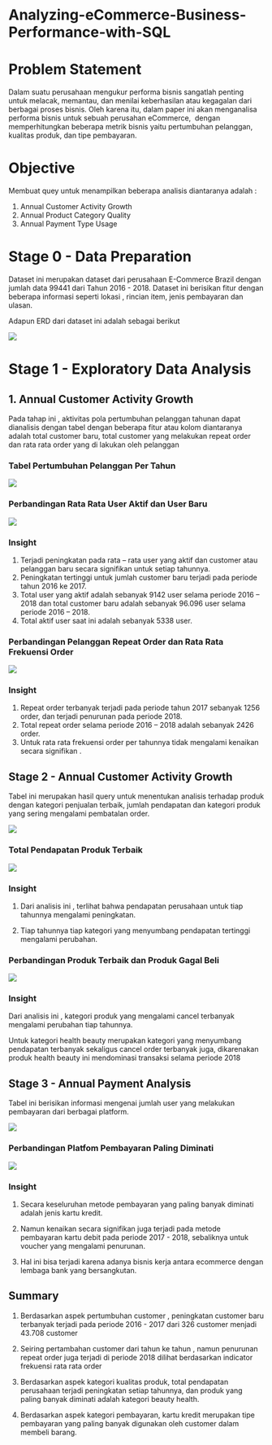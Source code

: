 # Analyzing-eCommerce-Business-Performance-with-SQL

# Problem Statement #

Dalam suatu perusahaan mengukur performa bisnis sangatlah penting untuk melacak, memantau, dan menilai keberhasilan atau kegagalan dari berbagai proses bisnis. Oleh karena itu, dalam paper ini akan menganalisa performa bisnis untuk sebuah perusahan eCommerce,  dengan memperhitungkan beberapa metrik bisnis yaitu pertumbuhan pelanggan, kualitas produk, dan tipe pembayaran.

# Objective #

Membuat quey untuk menampilkan beberapa analisis diantaranya adalah : 

1. Annual Customer Activity Growth
2. Annual Product Category Quality
3. Annual Payment Type Usage

# Stage 0 - Data Preparation #

Dataset ini merupakan dataset dari perusahaan E-Commerce Brazil dengan jumlah data 99441 dari Tahun 2016 - 2018. Dataset ini berisikan fitur dengan beberapa informasi seperti lokasi , rincian item, jenis pembayaran dan ulasan.

Adapun ERD dari dataset ini adalah sebagai berikut 

<img src="Stage 0/ERD Picture.PNG" />

# Stage 1 - Exploratory Data Analysis #

## 1. Annual Customer Activity Growth ##

Pada tahap ini , aktivitas pola pertumbuhan pelanggan tahunan dapat dianalisis dengan tabel dengan beberapa fitur atau kolom diantaranya adalah total customer baru, total customer yang melakukan repeat order dan rata rata order yang di lakukan oleh pelanggan

### Tabel Pertumbuhan Pelanggan Per Tahun ###

<img src="Stage 1/Table Annual Growth Customer Activity.PNG" />

### Perbandingan Rata Rata User Aktif dan User Baru  ###

<img src="Stage 1/Average Active User vs New Customer.PNG" />

### Insight ###

1. Terjadi peningkatan pada rata – rata user yang aktif  dan customer atau pelanggan baru secara signifikan untuk setiap tahunnya.
2. Peningkatan tertinggi untuk jumlah customer baru terjadi pada periode tahun 2016 ke 2017.
3. Total user yang aktif adalah sebanyak 9142 user selama periode 2016 – 2018 dan total customer baru adalah sebanyak 96.096 user selama periode 2016 – 2018.
4. Total aktif user saat ini adalah sebanyak 5338 user.

### Perbandingan Pelanggan Repeat Order dan Rata Rata Frekuensi Order  ###

<img src="Stage 1/Repeat Order vs Average Frequency Order.PNG" />

### Insight ###

1. Repeat order terbanyak terjadi pada periode tahun 2017 sebanyak 1256 order, dan terjadi penurunan pada periode 2018.
2. Total repeat order selama periode 2016 – 2018 adalah sebanyak 2426 order.
3. Untuk rata rata frekuensi order per tahunnya tidak mengalami kenaikan secara signifikan .


## Stage 2 - Annual Customer Activity Growth ##

Tabel ini merupakan hasil query untuk menentukan analisis terhadap produk dengan kategori penjualan terbaik, jumlah pendapatan dan kategori produk yang sering mengalami pembatalan order.

<img src="Stage 2/table.PNG" />

### Total Pendapatan Produk Terbaik   ###

<img src="Stage 2/Total Revenue.PNG" />

### Insight ###

1. Dari analisis ini , terlihat bahwa pendapatan perusahaan untuk tiap tahunnya mengalami peningkatan.

2. Tiap tahunnya tiap kategori yang menyumbang pendapatan tertinggi mengalami perubahan.

### Perbandingan Produk Terbaik dan Produk Gagal Beli ###

<img src="Stage 2/top product vs most cance product.PNG" />

### Insight ###

Dari analisis ini , kategori produk yang mengalami cancel terbanyak mengalami perubahan tiap tahunnya. 

Untuk kategori health beauty merupakan kategori yang menyumbang pendapatan terbanyak sekaligus cancel order terbanyak juga, dikarenakan produk health beauty ini mendominasi transaksi selama periode 2018

## Stage 3 - Annual Payment Analysis ##

Tabel ini berisikan informasi mengenai jumlah user yang melakukan pembayaran dari berbagai platform. 

<img src="Stage 3/Table.PNG" />

### Perbandingan Platfom Pembayaran Paling Diminati ###

<img src="Stage 3/annual payment.PNG" />

### Insight ###

1. Secara keseluruhan metode pembayaran yang paling banyak diminati adalah jenis kartu kredit.

2. Namun kenaikan secara signifikan juga terjadi pada metode pembayaran kartu debit pada periode 2017 - 2018, sebaliknya untuk voucher yang mengalami penurunan.

3. Hal ini bisa terjadi karena adanya bisnis kerja antara ecommerce dengan lembaga bank yang bersangkutan.

## Summary ##

1. Berdasarkan aspek pertumbuhan customer , peningkatan customer baru terbanyak terjadi pada periode 2016 - 2017 dari 326 customer menjadi 43.708 customer

2. Seiring pertambahan customer dari tahun ke tahun , namun penurunan repeat order juga terjadi di periode 2018 dilihat berdasarkan indicator frekuensi rata rata order

3. Berdasarkan aspek kategori kualitas produk, total pendapatan perusahaan terjadi peningkatan setiap tahunnya, dan produk yang paling banyak diminati adalah kategori beauty health.

4. Berdasarkan aspek kategori pembayaran, kartu kredit merupakan tipe pembayaran yang paling banyak digunakan oleh customer dalam membeli barang. 
















